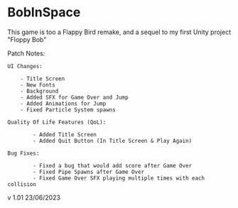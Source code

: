 # BobInSpace

This game is too a Flappy Bird remake, and a sequel to my first Unity project "Floppy Bob"

Patch Notes:    

	UI Changes:
  
    	- Title Screen
    	- New Fonts
    	- Background	
     	- Added SFX for Game Over and Jump
    	- Added Animations for Jump
    	- Fixed Particle System spawns

  	Quality Of Life Features (QoL):
  
    		- Added Title Screen
    		- Added Quit Button (In Title Screen & Play Again)

  	Bug Fixes:
  
    		- Fixed a bug that would add score after Game Over
    		- Fixed Pipe Spawns after Game Over
    		- Fixed Game Over SFX playing multiple times with each collision

v 1.01 23/06/2023
